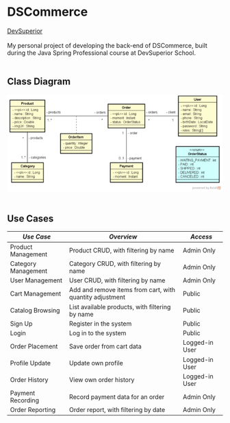 # DSCommerce
[DevSuperior](https://devsuperior.com.br/)\
<br>
My personal project of developing the back-end of DSCommerce, built during the Java Spring Professional course at DevSuperior School.
<br>
<br>
## Class Diagram
![img](https://github.com/luiz-barros-92/assets/blob/main/dscommerce/class-diagram.png)
<br>
<br>
## Use Cases
| *Use Case* | *Overview* | *Access* |
| ------------ | ------------ | ---------- | 
| Product Management | Product CRUD, with filtering by name | Admin Only |
| Category Management | Category CRUD, with filtering by name | Admin Only |
| User Management | User CRUD, with filtering by name | Admin Only |
| Cart Management | Add and remove items from cart, with quantity adjustment | Public |
| Catalog Browsing | List available products, with filtering by name | Public |
| Sign Up | Register in the system | Public |
| Login | Log in to the system | Public |
| Order Placement | Save order from cart data | Logged-in User |
| Profile Update | Update own profile | Logged-in User |
| Order History | View own order history | Logged-in User |
| Payment Recording | Record payment data for an order | Admin Only |
| Order Reporting | Order report, with filtering by date | Admin Only |


